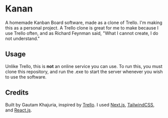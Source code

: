 # Kanan

A homemade Kanban Board software, made as a clone of Trello. I'm making this as a personal project. A Trello clone is great for me to make because I use Trello often, and as Richard Feynman said, "What I cannot create, I do not understand."

## Usage

Unlike Trello, this is __not__ an online service you can use. To run this, you must clone this repository, and run the .exe to start the server whenever you wish to use the software.

## Credits

Built by Gautam Khajuria, inspired by [Trello](https://www.trello.com). I used [Next.js](http://nextjs.org), [TailwindCSS](http://tailwindcss.com), and [React.js](http://reactjs.org).
